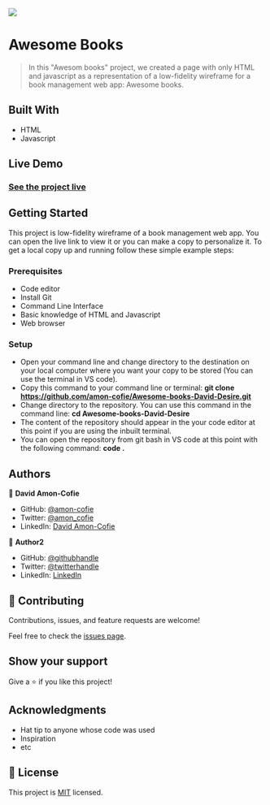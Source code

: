 ![](https://img.shields.io/badge/Microverse-blueviolet)

# Awesome Books

> In this "Awesom books" project, we created a page with only HTML and javascript as a representation of a low-fidelity wireframe for a book management web app: Awesome books.

## Built With

- HTML
- Javascript

## Live Demo

### [See the project live](https://amon-cofie.github.io/Awesome-books-David-Desire/)

## Getting Started

This project is low-fidelity wireframe of a book management web app. You can open the live link to view it or you can make a copy to personalize it.
To get a local copy up and running follow these simple example steps:

### Prerequisites

- Code editor
- Install Git
- Command Line Interface
- Basic knowledge of HTML and Javascript
- Web browser

### Setup

- Open your command line and change directory to the destination on your local computer where you want your copy to be stored (You can use the terminal in VS code).
- Copy this command to your command line or terminal: **git clone https://github.com/amon-cofie/Awesome-books-David-Desire.git**
- Change directory to the repository. You can use this command in the command line: **cd Awesome-books-David-Desire**
- The content of the repository should appear in the your code editor at this point if you are using the inbuilt terminal.
- You can open the repository from git bash in VS code at this point with the following command: **code .**

## Authors

👤 **David Amon-Cofie**

- GitHub: [@amon-cofie](https://github.com/amon-cofie)
- Twitter: [@amon_cofie](https://twitter.com/amon_cofie)
- LinkedIn: [David Amon-Cofie](https://www.linkedin.com/in/david-amon-cofie-2389ab241/)

👤 **Author2**

- GitHub: [@githubhandle](https://github.com/githubhandle)
- Twitter: [@twitterhandle](https://twitter.com/twitterhandle)
- LinkedIn: [LinkedIn](https://linkedin.com/in/linkedinhandle)

## 🤝 Contributing

Contributions, issues, and feature requests are welcome!

Feel free to check the [issues page](https://github.com/amon-cofie/Awesome-books-David-Desire/issues).

## Show your support

Give a ⭐️ if you like this project!

## Acknowledgments

- Hat tip to anyone whose code was used
- Inspiration
- etc

## 📝 License

This project is [MIT](https://github.com/amon-cofie/first-capstone-project/blob/main/LICENSE) licensed.

